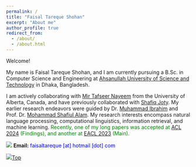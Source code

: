 ```yaml
---
permalink: /
title: "Faisal Tareque Shohan"
excerpt: "About me"
author_profile: true
redirect_from: 
  - /about/
  - /about.html
---
```


Welcome!

My name is Faisal Tareque Shohan, and I am currently pursuing a B.Sc. in Computer Science and Engineering at [Ahsanullah University of Science and Technology](https://aust.edu/ "https://aust.edu/") in Dhaka, Bangladesh.

I am actively collaborating with [Mir Tafseer Nayeem](https://tafseer-nayeem.github.io/ "Personal Profile") from the University of Alberta, Canada, and have previously collaborated with [Shafiq Joty](https://raihanjoty.github.io/ "Personal Profile"). My earlier research endeavors were guided by Dr. [Muhammad Ibrahim](https://du.ac.bd/faculty/faculty_details/CSE/4167 "Academic profile") and Prof. Dr. [Mohammad Shafiul Alam](https://scholar.google.com/citations?view_op=list_works&hl=en&hl=en&user=5ZXfn_cAAAAJ&sortby=pubdate "Research profile"). My research interests encompass natural language processing, computational linguistics, information retrieval, and machine learning. <span style="color:Green">Recently, one of my long papers was accepted at [ACL 2024](https://2024.aclweb.org/ "ACL 2024") (Findings), and another at [EACL 2023](https://2023.eacl.org/ "EACL 2023") (Main).</span>

<img src="https://img.icons8.com/color/24/000000/circled-envelope.png"/> **Email:** <span style="color:Blue">faisaltareque [at] hotmail [dot] com</span> 

[<img src="https://img.icons8.com/emoji/24/000000/up-arrow-emoji.png"/>](https://faisaltareque.github.io/#)[Top](https://faisaltareque.github.io/#)

<script type="text/javascript" id="clustrmaps" src="//clustrmaps.com/map_v2.js?d=zvuzuYG5Lmg-HQr6bbRY41UVcTuU9YJq4WEjJ9nZ-z4&cl=ffffff&w=300" ></script>

<!---
<script type="text/javascript" id="mmvst_globe" src="//mapmyvisitors.com/globe.js?d=tVTayxsZbIwH9AS8ueuxjW4Dv8uB7dG_b2vY8ekGKaE&cl=ffffff&w=300"></script>
-->
